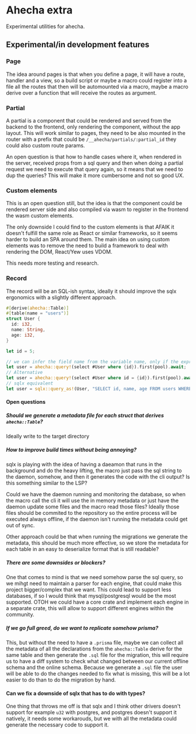 # Ahecha extra

Experimental utilities for ahecha.

## Experimental/in development features

### Page

The idea around pages is that when you define a page, it will have a route, handler and a view, so a build script or maybe a macro could
register into a file all the routes that then will be automounted via a macro, maybe a macro derive over a function that will receive the
routes as argument.

### Partial

A partial is a component that could be rendered and served from the backend to the frontend, only rendering the component, without the app
layout. This will work similar to pages, they need to be also mounted in the router with a prefix that could be
`/__ahecha/partials/:partial_id` they could also custom route params.

An open question is that how to handle cases where it, when rendered in the server, received props from a sql query and then when doing a
partial request we need to execute that query again, so it means that we need to dup the queries? This will make it more cumbersome and not
so good UX.

### Custom elements

This is an open question still, but the idea is that the component could be rendered server side and also compiled via wasm to register in
the frontend the wasm custom elements.

The only downside I could find to the custom elements is that AFAIK it doesn't fulfill the same role as React or similar frameworks, so it
seems harder to build an SPA around them. The main idea on using custom elements was to remove the need to build a framework to deal with
rendering the DOM, React/Yew uses VDOM.

This needs more testing and research.

### Record

The record will be an SQL-ish syntax, ideally it should improve the sqlx ergonomics with a slightly
different approach.

```rust
#[derive(ahecha::Table)]
#[table(name = "users")]
struct User {
  id: i32,
  name: String,
  age: i32,
}

let id = 5;

// we can infer the field name from the variable name, only if the expression is like the following
let user = ahecha::query!(select #User where {id}).first(pool).await;
// Alternative
let user = ahecha::query!(select #User where id = {id}).first(pool).await;
// sqlx equivalent
let user = sqlx::query_as!(User, "SELECT id, name, age FROM users WHERE id = $1", id).fetch_one(pool).await;
```

#### Open questions

##### Should we generate a metadata file for each struct that derives `ahecha::Table`?

Ideally write to the target directory

##### How to improve build times without being annoying?

sqlx is playing with the idea of having a daeamon that runs in the background and do the heavy lifting,
the macro just pass the sql string to the daemon, somehow, and then it generates the code with the cli
output? Is this something similar to the LSP?

Could we have the daemon running and monitoring the database, so when the macro call the cli it will use
the in memory metadata or just have the daemon update some files and the macro read those files? Ideally
those files should be commited to the repository so the entire process will be executed always offline,
if the daemon isn't running the metadata could get out of sync.

Other approach could be that when running the migrations we generate the metadata, this should be much
more effective, so we store the metadata for each table in an easy to deserialize format that is still
readable?

##### There are some downsides or blockers?

One that comes to mind is that we need somehow parse the sql query, so we mihgt need to maintain a parser
for each engine, that could make this project bigger/complex that we want. This could lead to support
less databases, if so I would think that mysql/postgresql would be the most supported. OTOH we could have
a core crate and implement each engine in a separate crate, this will allow to support different engines
within the community.

##### If we go full greed, do we want to replicate somehow prisma?

This, but without the need to have a `.prisma` file, maybe we can collect all the metadata of all the
declarations from the `ahecha::Table` derive for the same table and then generate the `.sql` file for the
migration, this will require us to have a diff system to check what changed between our current offline
schema and the online schema. Because we generate a `.sql` file the user will be able to do the changes
needed to fix what is missing, this will be a lot easier to do than to do the migration by hand.

#### Can we fix a downside of sqlx that has to do with types?

One thing that throws me off is that sqlx and I think other drivers doesn't support for example `u32`
with postgres, and postgres doesn't support it natively, it needs some workarouds, but we with all the
metadata could generate the necessary code to support it.
